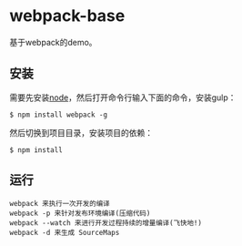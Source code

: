 # webpack-base
基于webpack的demo。

## 安装
需要先安装[node](http://nodejs.org)，然后打开命令行输入下面的命令，安装gulp：

    $ npm install webpack -g

然后切换到项目目录，安装项目的依赖：

    $ npm install

## 运行

    webpack 来执行一次开发的编译
    webpack -p 来针对发布环境编译(压缩代码)
    webpack --watch 来进行开发过程持续的增量编译(飞快地!)
    webpack -d 来生成 SourceMaps
